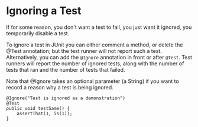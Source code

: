 # Ignoring a Test
If for some reason, you don't want a test to fail, you just want it ignored, you temporarily disable a test.

To ignore a test in JUnit you can either comment a method, or delete the @Test annotation; but the test runner will not report such a test. Alternatively, you can add the `@Ignore` annotation in front or after `@Test`. Test runners will report the number of ignored tests, along with the number of tests that ran and the number of tests that failed. 

Note that @Ignore takes an optional parameter (a String) if you want to record a reason why a test is being ignored.


    @Ignore("Test is ignored as a demonstration")
    @Test
    public void testSame() {
        assertThat(1, is(1));
    }
